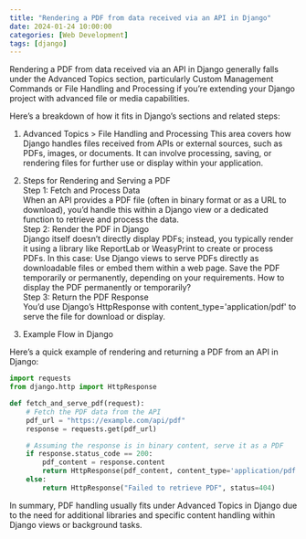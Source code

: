 ```yaml
---
title: "Rendering a PDF from data received via an API in Django"
date: 2024-01-24 10:00:00
categories: [Web Development]
tags: [django]
---
```


Rendering a PDF from data received via an API in Django generally falls under the Advanced Topics section, particularly Custom Management Commands or File Handling and Processing if you’re extending your Django project with advanced file or media capabilities.

Here’s a breakdown of how it fits in Django’s sections and related steps:

1. Advanced Topics > File Handling and Processing
This area covers how Django handles files received from APIs or external sources, such as PDFs, images, or documents.
It can involve processing, saving, or rendering files for further use or display within your application.

1. Steps for Rendering and Serving a PDF  
    Step 1: Fetch and Process Data  
    When an API provides a PDF file (often in binary format or as a URL to download), you’d handle this within a Django view or a dedicated function to retrieve and process the data.  
    Step 2: Render the PDF in Django  
    Django itself doesn’t directly display PDFs; instead, you typically render it using a library like ReportLab or WeasyPrint to create or process PDFs. 
    In this case:
    Use Django views to serve PDFs directly as downloadable files or embed them within a web page.
    Save the PDF temporarily or permanently, depending on your requirements. How to display the PDF permanently or temporarily?  
    Step 3: Return the PDF Response  
    You’d use Django’s HttpResponse with content_type='application/pdf' to serve the file for download or display.

1. Example Flow in Django

Here’s a quick example of rendering and returning a PDF from an API in Django:

```python
import requests
from django.http import HttpResponse

def fetch_and_serve_pdf(request):
    # Fetch the PDF data from the API
    pdf_url = "https://example.com/api/pdf"
    response = requests.get(pdf_url)

    # Assuming the response is in binary content, serve it as a PDF
    if response.status_code == 200:
        pdf_content = response.content
        return HttpResponse(pdf_content, content_type='application/pdf')
    else:
        return HttpResponse("Failed to retrieve PDF", status=404)
```



In summary, PDF handling usually fits under Advanced Topics in Django due to the need for additional libraries and specific content handling within Django views or background tasks.